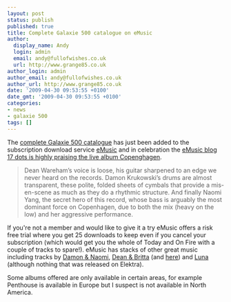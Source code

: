 ```yaml
---
layout: post
status: publish
published: true
title: Complete Galaxie 500 catalogue on eMusic
author:
  display_name: Andy
  login: admin
  email: andy@fullofwishes.co.uk
  url: http://www.grange85.co.uk
author_login: admin
author_email: andy@fullofwishes.co.uk
author_url: http://www.grange85.co.uk
date: '2009-04-30 09:53:55 +0100'
date_gmt: '2009-04-30 09:53:55 +0100'
categories:
- news
- galaxie 500
tags: []
---
```

<p>The <a href="http://www.emusic.com/artist/Galaxie-500-MP3-Download/11577627.html">complete Galaxie 500 catalogue</a> has just been added to the subscription download service <a href="http://www.emusic.com">eMusic</a> and in celebration the <a href="http://www.emusic.com/17dots/2009/04/29/galaxie-500-copenhagen/">eMusic blog 17 dots is highly praising the live album Copenghagen</a>.</p>
<blockquote><p>Dean Wareham’s voice is loose, his guitar sharpened to an edge we never heard on the records. Damon Krukowski’s drums are almost transparent, these polite, folded sheets of cymbals that provide a mis-en-scene as much as they do a rhythmic structure. And finally Naomi Yang, the secret hero of this record, whose bass is arguably the most dominant force on Copenhagen, due to both the mix (heavy on the low) and her aggressive performance.</p></blockquote>
<p>If you're not a member and would like to give it a try eMusic offers a risk free trial where you get 25 downloads to keep even if you cancel your subscription (which would get you the whole of Today and On Fire with a couple of tracks to spare!). eMusic has stacks of other great music including tracks by <a href="http://www.emusic.com/artist/Damon-Naomi-MP3-Download/11654048.html">Damon & Naomi</a>, <a href="http://www.emusic.com/artist/Britta-Phillips-and-Dean-Wareham-MP3-Download/11533440.html">Dean & Britta</a> (and <a href="http://www.emusic.com/artist/Dean-Britta-MP3-Download/12194408.html">here</a>) and <a href="http://www.emusic.com/artist/Luna-MP3-Download/10565908.html">Luna</a> (although nothing that was released on Elektra).</p>
<p>Some albums offered are only available in certain areas, for example Penthouse is available in Europe but I suspect is not available in North America.</p>
